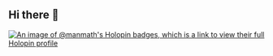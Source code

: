 ## Hi there 👋
[![An image of @manmath's Holopin badges, which is a link to view their full Holopin profile](https://holopin.me/manmath)](https://holopin.io/@manmath)
